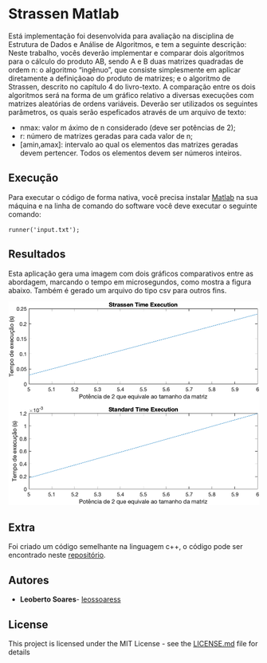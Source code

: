 # Strassen Matlab

Está implementação foi desenvolvida para avaliação na disciplina de Estrutura de Dados e Análise de Algoritmos, e tem a seguinte descrição: Neste trabalho, vocês deverão implementar e comparar dois algoritmos para o cálculo do produto AB, sendo A e B duas matrizes quadradas de ordem n: o algoritmo “ingênuo”, que consiste simplesmente em aplicar diretamente a definiçãoao do produto de matrizes; e o algoritmo de Strassen, descrito no capítulo 4 do livro-texto. A comparação entre os dois algoritmos será na forma de um gráfico relativo a diversas execuções com matrizes aleatórias de ordens variáveis. Deverão ser utilizados os seguintes parâmetros, os quais serão espeficados através de um arquivo de texto:

- nmax: valor m áximo de n considerado (deve ser potências de 2);
- r: número de matrizes geradas para cada valor de n;
- [amin,amax]: intervalo ao qual os elementos das matrizes geradas devem pertencer. Todos os elementos devem ser números inteiros.

## Execução

Para executar o código de forma nativa, você precisa instalar [Matlab](https://www.mathworks.com/products/matlab.html) na sua máquina e na linha de comando do software você deve executar o seguinte comando:

````
runner('input.txt');
````

## Resultados

Esta aplicação gera uma imagem com dois gráficos comparativos entre as abordagem, marcando o tempo em microsegundos, como mostra a figura abaixo. Também é gerado um arquivo do tipo csv para outros fins.

![image info](./output.png)

## Extra

Foi criado um código semelhante na linguagem c++, o código pode ser encontrado neste [repositório](https://google.com).

## Autores

* **Leoberto Soares**- [leossoaress](https://github.com/leossoaress)

## License

This project is licensed under the MIT License - see the [LICENSE.md](LICENSE.md) file for details
